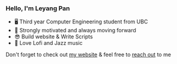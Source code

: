 ### Hello, I'm Leyang Pan
- 🖥️ Third year Computer Engineering student from UBC
- 💪 Strongly motivated and always moving forward
- 😎 Build website & Write Scripts
- 🎵 Love Lofi and Jazz music

Don't forget to check out [my website](https://leyangpan.me)
& feel free to [reach out](mailto:mailto@leyangpan.me)  to me
